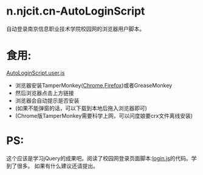 # n.njcit.cn-AutoLoginScript
自动登录南京信息职业技术学院校园网的浏览器用户脚本。

# 食用:
[AutoLoginScript.user.js](https://github.com/Preliterate/n.njcit.cn-AutoLoginScript/raw/master/AutoLoginScript.user.js)

* 浏览器安装TamperMonkey([Chrome](https://chrome.google.com/webstore/detail/tampermonkey/dhdgffkkebhmkfjojejmpbldmpobfkfo),[Firefox](https://addons.mozilla.org/en-US/firefox/addon/tampermonkey/))或者GreaseMonkey
* 然后浏览器点击上方链接
* 浏览器会自动提示是否安装
* (如果不能弹窗的话，可以下载到本地后拖入浏览器即可)
* (Chrome版TamperMonkey需要科学上网，可以问度娘要crx文件离线安装)

# PS:
这个应该是学习jQuery的成果吧。阅读了校园网登录页面脚本:[login.js](http://n.njcit.cn/Modules/Home/Public/Js/login.js)的代码。学到了很多。
如果有什么建议还请提出。
